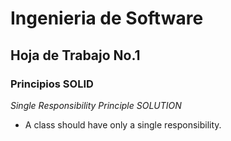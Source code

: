 # Ingenieria de Software
## Hoja de Trabajo No.1
### Principios SOLID

*Single Responsibility Principle SOLUTION*
- A class should have only a single responsibility.